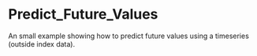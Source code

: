 # Predict_Future_Values
An small example showing how to predict future values using a timeseries (outside index data).
